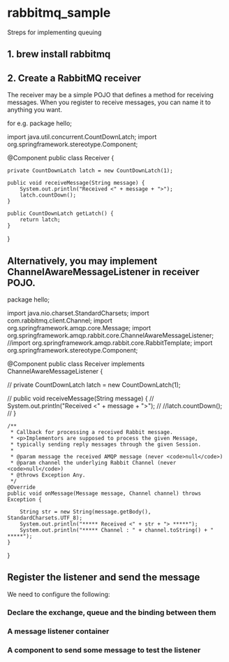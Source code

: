 # rabbitmq_sample
Streps for implementing queuing
## 1. brew install rabbitmq

## 2. Create a RabbitMQ receiver
  The receiver may be a simple POJO that defines a method for receiving messages. 
  When you register to receive messages, you can name it to anything you want. 
  
 for e.g. 
 package hello;

import java.util.concurrent.CountDownLatch;
import org.springframework.stereotype.Component;

@Component
public class Receiver {

    private CountDownLatch latch = new CountDownLatch(1);

    public void receiveMessage(String message) {
        System.out.println("Received <" + message + ">");
        latch.countDown();
    }

    public CountDownLatch getLatch() {
        return latch;
    }

}



## Alternatively, you may implement ChannelAwareMessageListener in receiver POJO. 
package hello;

import java.nio.charset.StandardCharsets;
import com.rabbitmq.client.Channel;
import org.springframework.amqp.core.Message;
import org.springframework.amqp.rabbit.core.ChannelAwareMessageListener;
//import org.springframework.amqp.rabbit.core.RabbitTemplate;
import org.springframework.stereotype.Component;

@Component
public class Receiver implements ChannelAwareMessageListener {

//    private CountDownLatch latch = new CountDownLatch(1);

//    public void receiveMessage(String message) {
//        System.out.println("Received <" + message + ">");
//        //latch.countDown();
//    }

    /**
     * Callback for processing a received Rabbit message.
     * <p>Implementors are supposed to process the given Message,
     * typically sending reply messages through the given Session.
     *
     * @param message the received AMQP message (never <code>null</code>)
     * @param channel the underlying Rabbit Channel (never <code>null</code>)
     * @throws Exception Any.
     */
    @Override
    public void onMessage(Message message, Channel channel) throws Exception {

        String str = new String(message.getBody(), StandardCharsets.UTF_8);
        System.out.println("***** Received <" + str + "> *****");
        System.out.println("***** Channel : " + channel.toString() + " *****");
    }
}

## Register the listener and send the message 
We need to configure the following:
  ### Declare the exchange, queue and the binding between them
  
  ### A message listener container
  
  ### A component to send some message to test the listener  
